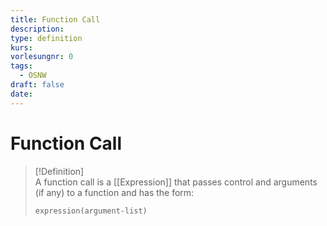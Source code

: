 ```yaml
---
title: Function Call
description: 
type: definition
kurs: 
vorlesungnr: 0
tags:
  - OSNW
draft: false
date:
---
```


# Function Call

> [!Definition]  
> A function call is a [[Expression]] that passes control and arguments (if any) to a function and has the form:
> ```
> expression(argument-list)
> ```